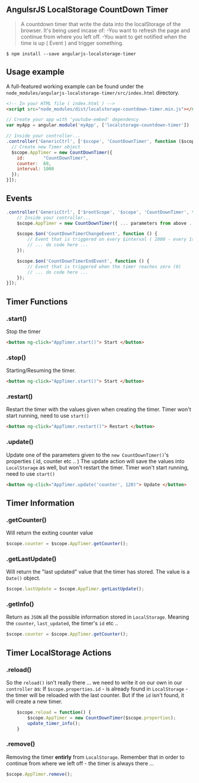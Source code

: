 ## AngulsrJS LocalStorage CountDown Timer

> A countdown timer that write the data into the localStorage of the browser.
> It's being used incase of:
> -You want to refresh the page and continue from where you left off.
> -You want to get notified when the time is up ( Event ) and trigger something.

```shell
$ npm install --save angularjs-localstorage-timer
```

## Usage example
A full-featured working example can be found under the `node_modules/angularjs-localstorage-timer/src/index.html` directory.

```html
<!-- In your HTML file ( index.html ) -->
<script src="node_modules/dist/localstorage-countdown-timer.min.js"></script>
```

```javascript
// Create your app with 'youtube-embed' dependency
var myApp = angular.module('myApp', ['localstorage-countdown-timer'])
```

```javascript
// Inside your controller...
.controller('GenericCtrl', ['$scope', 'CountDownTimer', function ($scope, CountDownTimer) {
  // Create new Timer object
  $scope.AppTimer = new CountDownTimer({
    id:       "CountDownTimer",
    counter:  60,
    interval: 1000
  });
}]);
```

## Events
```javascript
.controller('GenericCtrl', ['$rootScope', '$scope', 'CountDownTimer', function ($rootScope, $scope, CountDownTimer) {
    // Inside your controller...
    $scope.AppTimer = new CountDownTimer({ ... parameters from above ... });

    $scope.$on('CountDownTimerChangeEvent', function () {
        // Event that is triggered on every $interval ( 1000 - every 1s )
        // ... do code here ...
    });

    $scope.$on('CountDownTimerEndEvent', function () {
        // Event that is triggered when the timer reaches zero (0)
        // ... do code here ...
    });
}]);
```

## Timer Functions
### .start()
Stop the timer

```html
<button ng-click="AppTimer.start()"> Start </button>
```

### .stop()
Starting/Resuming the timer.

```html
<button ng-click="AppTimer.start()"> Start </button>
```

### .restart()
Restart the timer with the values given when creating the timer.
Timer won't start running, need to use `start()`
```html
<button ng-click="AppTimer.restart()"> Restart </button>
```

### .update()
Update one of the parameters given to the `new CountDownTimer()`'s properties ( id, counter etc .. )
The update action will save the values into `LocalStorage` as well, but won't restart the timer.
Timer won't start running, need to use `start()`
```html
<button ng-click="AppTimer.update('counter', 120)"> Update </button>
```

## Timer Information
### .getCounter()
Will return the exiting counter value
```javascript
$scope.counter = $scope.AppTimer.getCounter();
```

### .getLastUpdate()
Will return the "last updated" value that the timer has stored.
The value is a `Date()` object.
```javascript
$scope.lastUpdate = $scope.AppTimer.getLastUpdate();
```

### .getInfo()
Return as `JSON` all the possible information stored in `LocalStorage`.
Meaning the `counter`, `last_updated`, the timer's `id` etc ..
```javascript
$scope.counter = $scope.AppTimer.getCounter();
```

## Timer LocalStorage Actions

### .reload()
So the `reload()` isn't really there ... we need to write it on our own in our `controller` as:
If `$scope.properties.id` - is already found in `LocalStorage` - the timer will be reloaded with the last counter.
But if the `id` isn't found, it will create a new timer.

```javascript
    $scope.reload = function() {
        $scope.AppTimer = new CountDownTimer($scope.properties);
        update_timer_info();
    }
```

### .remove()
Removing the timer **entirly** from `LocalStorage`.
Remember that in order to continue from where we left off - the timer is always there ...

```javascript
$scope.AppTimer.remove();
```

